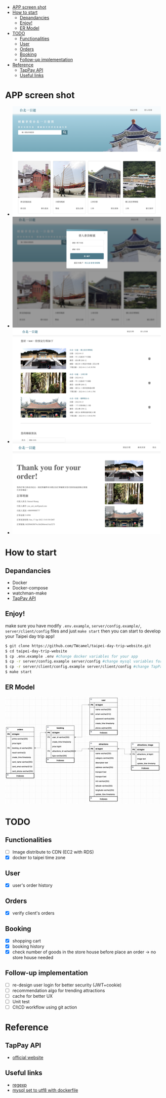 - [APP screen shot](#app-screen-shot)
- [How to start](#how-to-start)
  - [Depandancies](#depandancies)
  - [Enjoy!](#enjoy)
  - [ER Model](#er-model)
- [TODO](#todo)
  - [Functionalities](#functionalities)
  - [User](#user)
  - [Orders](#orders)
  - [Booking](#booking)
  - [Follow-up implementation](#follow-up-implementation)
- [Reference](#reference)
  - [TapPay API](#tappay-api)
  - [Useful links](#useful-links)

# APP screen shot

- ![](images/main-page.png)
- ![](images/login.png)
- ![](images/booking.png)
- ![](images/orders.png)

# How to start

## Depandancies

-   Docker
-   Docker-compose
-   watchman-make
-   [TapPay API](#tappay-api)

## Enjoy!

make sure you have modify `.env.example`, `server/config.example/`, `server/client/config` files and just `make start` then you can start to develop your Taipei day trip app!

```bash
$ git clone https://github.com/TWcamel/taipei-day-trip-website.git
$ cd taipei-day-trip-website
$ cp .env.example .env #change docker variables for your app
$ cp -r server/config.example server/config #change mysql variables for your app
$ cp -r server/client/config.example server/client/config #change TapPay API variables for your app
$ make start
```

## ER Model

![picture 1](images/e5543779fffa284fd4ed14fb0ed222f9084cc17c50e5b7c7a6532463de7c95da.png)

# TODO

## Functionalities

-   [ ] Image distribute to CDN (EC2 with RDS)
-   [x] docker to taipei time zone

## User

-   [x] user's order history

## Orders

-   [x] verify client's orders

## Booking

-   [x] shopping cart
-   [x] booking history
-   [x] check number of goods in the store house before place an order -> no store house needed

## Follow-up implementation

-   [ ] re-design user login for better security (JWT+cookie)
-   [ ] recommendation algo for trending attractions
-   [ ] cache for better UX
-   [ ] Unit test
-   [ ] CI\CD workflow using git action

# Reference

## TapPay API

-   [official website](https://www.tappaysdk.com/zh/)

## Useful links

-   [regexp](http://gskinner.com/RegExr/?2tr2n)
-   [mysql set to utf8 with dockerfile](https://stackoverflow.com/questions/45729326/how-to-change-the-default-character-set-of-mysql-using-docker-compose)
